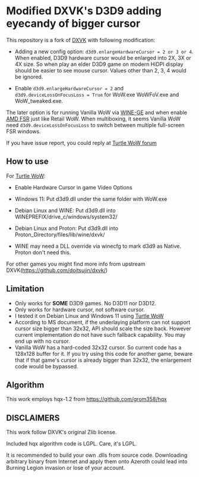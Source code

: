 # Modified DXVK's D3D9 adding eyecandy of bigger cursor

This repository is a fork of [DXVK](https://github.com/doitsujin/dxvk/) with following modification:

- Adding a new config option: `d3d9.enlargeHardwareCursor = 2 or 3 or 4`. When enabled, D3D9 hardware cursor would be enlarged into 2X, 3X or 4X size. So when play an elder D3D9 game on 
modern HiDPI display should be easier to see mouse cursor. Values other than 2, 3, 4 would be ignored.

- Enable `d3d9.enlargeHardwareCursor = 2` and `d3d9.deviceLossOnFocusLoss = True` for WoW.exe WoWFoV.exe and WoW_tweaked.exe. 

The later option is for running Vanilla WoW via [WINE-GE](https://github.com/GloriousEggroll/wine-ge-custom) and when enable [AMD FSR](https://www.amd.com/en/technologies/fidelityfx-super-resolution) just like Retail WoW. When multiboxing, it seems Vanilla WoW need `d3d9.deviceLossOnFocusLoss` to switch between multiple full-screen FSR windows.

If you have issue report, you could reply at [Turtle WoW forum](https://forum.turtle-wow.org/viewtopic.php?t=12997)


## How to use

For [Turtle WoW](https://turtle-wow.org/):

- Enable Hardware Cursor in game Video Options

- Windows 11: Put d3d9.dll under the same folder with WoW.exe

- Debian Linux and WINE: Put d3d9.dll into WINEPREFIX/drive_c/windows/system32/

- Debian Linux and Proton: Put d3d9.dll into Proton_Directory/files/lib/wine/dxvk/

- WINE may need a DLL override via winecfg to mark d3d9 as Native. Proton don't need this.

For other games you might find more info from upstream DXVK(https://github.com/doitsujin/dxvk/)

## Limitation

- Only works for **SOME** D3D9 games. No D3D11 nor D3D12.
- Only works for hardware cursor, not software cursor.
- I tested it on Debian Linux and Windows 11 using [Turtle WoW](https://turtle-wow.org/)
- According to MS document, if the underlaying platform can not support cursor size bigger than 32x32, API should scale the size back. However current implementation do not have such fallback capability. You may end up with no cursor.
- Vanilla WoW has a hard-coded 32x32 cursor. So current code has a 128x128 buffer for it. If you try using this code for another game, beware that if that game's cursor is already bigger than 32x32, the enlargement code would be bypassed.

## Algorithm

This work employs hqx-1.2 from https://github.com/grom358/hqx

## DISCLAIMERS

This work follow DXVK's original Zlib license.

Included hqx algorithm code is LGPL.
Care, it's LGPL.

It is recommended to build your own .dlls from source code. Downloading arbitrary binary from Internet and apply them onto Azeroth could lead into Burning Legion invasion or lose of your account.


